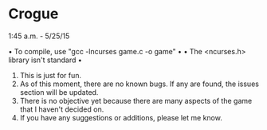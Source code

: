 # Crogue

1:45 a.m. - 5/25/15

• To compile, use "gcc -lncurses game.c -o game" •
• The <ncurses.h> library isn't standard •

1. This is just for fun.
2. As of this moment, there are no known bugs. If any are found, the issues section will be updated.
3. There is no objective yet because there are many aspects of the game that I haven't decided on.
4. If you have any suggestions or additions, please let me know.
